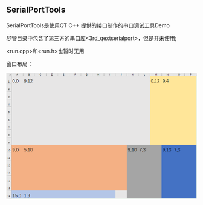 ## SerialPortTools

SerialPortTools是使用QT C++ 提供的接口制作的串口调试工具Demo

尽管目录中包含了第三方的串口库<3rd_qextserialport>，但是并未使用;

<run.cpp>和<run.h>也暂时无用

窗口布局：

![](img/layout.png)



